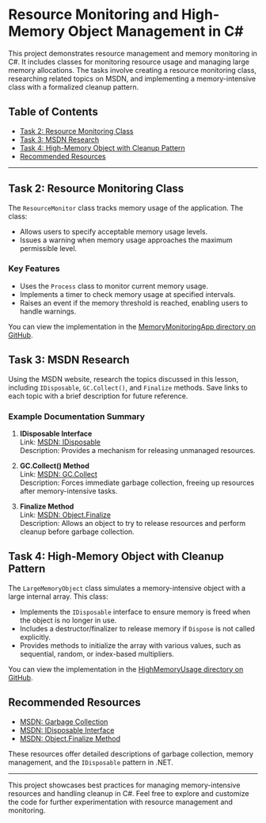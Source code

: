 # Resource Monitoring and High-Memory Object Management in C#

This project demonstrates resource management and memory monitoring in C#. It includes classes for monitoring resource usage and managing large memory allocations. The tasks involve creating a resource monitoring class, researching related topics on MSDN, and implementing a memory-intensive class with a formalized cleanup pattern.

## Table of Contents
- [Task 2: Resource Monitoring Class](#task-2-resource-monitoring-class)
- [Task 3: MSDN Research](#task-3-msdn-research)
- [Task 4: High-Memory Object with Cleanup Pattern](#task-4-high-memory-object-with-cleanup-pattern)
- [Recommended Resources](#recommended-resources)

---

## Task 2: Resource Monitoring Class

The `ResourceMonitor` class tracks memory usage of the application. The class:
- Allows users to specify acceptable memory usage levels.
- Issues a warning when memory usage approaches the maximum permissible level.

### Key Features
- Uses the `Process` class to monitor current memory usage.
- Implements a timer to check memory usage at specified intervals.
- Raises an event if the memory threshold is reached, enabling users to handle warnings.

You can view the implementation in the [MemoryMonitoringApp directory on GitHub](https://github.com/yanamak89/GCHomeTask/tree/master/MemoryMonitoringApp).

## Task 3: MSDN Research

Using the MSDN website, research the topics discussed in this lesson, including `IDisposable`, `GC.Collect()`, and `Finalize` methods. Save links to each topic with a brief description for future reference.

### Example Documentation Summary

1. **IDisposable Interface**  
   Link: [MSDN: IDisposable](https://learn.microsoft.com/en-us/dotnet/api/system.idisposable)  
   Description: Provides a mechanism for releasing unmanaged resources.

2. **GC.Collect() Method**  
   Link: [MSDN: GC.Collect](https://learn.microsoft.com/en-us/dotnet/api/system.gc.collect)  
   Description: Forces immediate garbage collection, freeing up resources after memory-intensive tasks.

3. **Finalize Method**  
   Link: [MSDN: Object.Finalize](https://learn.microsoft.com/en-us/dotnet/api/system.object.finalize)  
   Description: Allows an object to try to release resources and perform cleanup before garbage collection.

## Task 4: High-Memory Object with Cleanup Pattern

The `LargeMemoryObject` class simulates a memory-intensive object with a large internal array. This class:
- Implements the `IDisposable` interface to ensure memory is freed when the object is no longer in use.
- Includes a destructor/finalizer to release memory if `Dispose` is not called explicitly.
- Provides methods to initialize the array with various values, such as sequential, random, or index-based multipliers.

You can view the implementation in the [HighMemoryUsage directory on GitHub](https://github.com/yanamak89/GCHomeTask/tree/master/HighMemoryUsage).

## Recommended Resources
- [MSDN: Garbage Collection](https://learn.microsoft.com/en-us/dotnet/standard/garbage-collection/)
- [MSDN: IDisposable Interface](https://learn.microsoft.com/en-us/dotnet/api/system.idisposable)
- [MSDN: Object.Finalize Method](https://learn.microsoft.com/en-us/dotnet/api/system.object.finalize)

These resources offer detailed descriptions of garbage collection, memory management, and the `IDisposable` pattern in .NET.

---

This project showcases best practices for managing memory-intensive resources and handling cleanup in C#. Feel free to explore and customize the code for further experimentation with resource management and monitoring.
